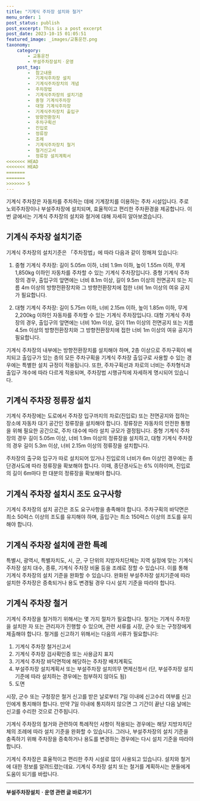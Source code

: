 ```yaml
---
title: "기계식 주차장 설치와 철거"
menu_order: 1
post_status: publish
post_excerpt: This is a post excerpt
post_date: 2023-10-15 01:05:51
featured_image: _images/교통운전.png
taxonomy:
    category:
        - 교통운전
        - 부설주차장설치ㆍ운영
    post_tag:
        -  참고내용
        -  기계식주차장 설치
        -  기계식주차장치의 개념
        -  주차장법
        -  기계식주차장의 설치기준
        -  중형 기계식주차장
        -  대형 기계식주차장
        -  기계식주차장치 출입구
        -  방향전환장치
        -  주차구획선
        -  진입로
        -  정류장
        -  조례
        -  기계식주차장치 철거
        -  철거신고서
        -  정류장 설치계획서
<<<<<<< HEAD
<<<<<<< HEAD
=======
=======
>>>>>>> 5
---
```



기계식 주차장은 자동차를 주차하는 데에 기계장치를 이용하는 주차 시설입니다. 주로 노외주차장이나 부설주차장에 설치되며, 효율적이고 편리한 주차환경을 제공합니다. 이번 글에서는 기계식 주차장의 설치와 철거에 대해 자세히 알아보겠습니다.

## 기계식 주차장 설치기준

기계식 주차장의 설치기준은 「주차장법」에 따라 다음과 같이 정해져 있습니다:

1. 중형 기계식 주차장: 길이 5.05m 이하, 너비 1.9m 이하, 높이 1.55m 이하, 무게 1,850kg 이하인 자동차를 주차할 수 있는 기계식 주차장입니다. 중형 기계식 주차장의 경우, 출입구의 앞면에는 너비 8.1m 이상, 길이 9.5m 이상의 전면공지 또는 지름 4m 이상의 방향전환장치와 그 방향전환장치에 접한 너비 1m 이상의 여유 공지가 필요합니다.

2. 대형 기계식 주차장: 길이 5.75m 이하, 너비 2.15m 이하, 높이 1.85m 이하, 무게 2,200kg 이하인 자동차를 주차할 수 있는 기계식 주차장입니다. 대형 기계식 주차장의 경우, 출입구의 앞면에는 너비 10m 이상, 길이 11m 이상의 전면공지 또는 지름 4.5m 이상의 방향전환장치와 그 방향전환장치에 접한 너비 1m 이상의 여유 공지가 필요합니다.

기계식 주차장의 내부에는 방향전환장치를 설치해야 하며, 2층 이상으로 주차구획이 배치되고 출입구가 있는 층의 모든 주차구획을 기계식 주차장 출입구로 사용할 수 있는 경우에는 특별한 설치 규정이 적용됩니다. 또한, 주차구획선과 차로의 너비는 주차형식과 출입구 개수에 따라 다르게 적용되며, 주차장법 시행규칙에 자세하게 명시되어 있습니다.

## 기계식 주차장 정류장 설치

기계식 주차장에는 도로에서 주차장 입구까지의 차로(진입로) 또는 전면공지와 접하는 장소에 자동차 대기 공간인 정류장을 설치해야 합니다. 정류장은 자동차의 안전한 통행을 위해 필요한 공간으로, 주차 대수에 따라 설치 규모가 결정됩니다. 중형 기계식 주차장의 경우 길이 5.05m 이상, 너비 1.9m 이상의 정류장을 설치하고, 대형 기계식 주차장의 경우 길이 5.3m 이상, 너비 2.15m 이상의 정류장을 설치합니다.

주차장의 출구와 입구가 따로 설치되어 있거나 진입로의 너비가 6m 이상인 경우에는 종단경사도에 따라 정류장을 확보해야 합니다. 이때, 종단경사도는 6% 이하이며, 진입로의 길이 6m마다 한 대분의 정류장을 확보해야 합니다.

## 기계식 주차장 설치시 조도 요구사항

기계식 주차장의 설치 공간은 조도 요구사항을 충족해야 합니다. 주차구획의 바닥면은 최소 50럭스 이상의 조도를 유지해야 하며, 출입구는 최소 150럭스 이상의 조도를 유지해야 합니다.

## 기계식 주차장 설치에 관한 특례

특별시, 광역시, 특별자치도, 시, 군, 구 단위의 지방자치단체는 지역 실정에 맞는 기계식 주차장 설치 대수, 종류, 기계식 주차장 비율 등을 조례로 정할 수 있습니다. 이를 통해 기계식 주차장의 설치 기준을 완화할 수 있습니다. 완화된 부설주차장 설치기준에 따라 설치한 주차장은 증축되거나 용도 변경될 경우 다시 설치 기준을 따라야 합니다.

## 기계식 주차장 철거

기계식 주차장을 철거하기 위해서는 몇 가지 절차가 필요합니다. 철거는 기계식 주차장을 설치한 자 또는 관리자가 진행할 수 있으며, 관련 서류를 시장, 군수 또는 구청장에게 제출해야 합니다. 철거를 신고하기 위해서는 다음의 서류가 필요합니다:

1. 기계식 주차장 철거신고서
2. 기계식 주차장 검사확인증 또는 사용금지 표지
3. 기계식 주차장 바닥면적에 해당하는 주차장 배치계획도
4. 부설주차장 설치계획서 또는 부설주차장 설치의무 면제신청서 (단, 부설주차장 설치기준에 따라 설치하는 경우에는 첨부하지 않아도 됨)
5. 도면

시장, 군수 또는 구청장은 철거 신고를 받은 날로부터 7일 이내에 신고수리 여부를 신고인에게 통지해야 합니다. 만약 7일 이내에 통지하지 않으면 그 기간이 끝난 다음 날에는 신고를 수리한 것으로 간주됩니다.

기계식 주차장의 철거와 관련하여 특례적인 사항이 적용되는 경우에는 해당 지방자치단체의 조례에 따라 설치 기준을 완화할 수 있습니다. 그러나, 부설주차장의 설치 기준을 충족하기 위해 주차장을 증축하거나 용도를 변경하는 경우에는 다시 설치 기준을 따라야 합니다.

기계식 주차장은 효율적이고 편리한 주차 시설로 많이 사용되고 있습니다. 설치와 철거에 대한 정보를 알려드렸는데요. 기계식 주차장 설치 또는 철거를 계획하시는 분들에게 도움이 되기를 바랍니다.




<!-- wp:separator -->
<hr class="wp-block-separator has-alpha-channel-opacity"/>
<!-- /wp:separator -->

<!-- wp:group {"backgroundColor":"base","layout":{"type":"constrained"}} -->
<div class="wp-block-group has-base-background-color has-background"><!-- wp:paragraph {"align":"center","fontSize":"large"} -->
<p class="has-text-align-center has-large-font-size"><strong>부설주차장설치ㆍ운영 관련 글 바로가기</strong></p>
<!-- /wp:paragraph -->


<!-- wp:latest-posts
{"categories":[{"id":1837,"count":19,"description":"","link":"https://uknowlaw.com/category/%eb%b6%80%ec%84%a4%ec%a3%bc%ec%b0%a8%ec%9e%a5%ec%84%a4%ec%b9%98%e3%86%8d%ec%9a%b4%ec%98%81/","name":"부설주차장설치ㆍ운영","slug":"부설주차장설치ㆍ운영","taxonomy":"category","parent":0,"meta":[],"_links":{"self":[{"href":"https://uknowlaw.com/wp-json/wp/v2/categories/1837"}],"collection":[{"href":"https://uknowlaw.com/wp-json/wp/v2/categories"}],"about":[{"href":"https://uknowlaw.com/wp-json/wp/v2/taxonomies/category"}],"wp:post_type":[{"href":"https://uknowlaw.com/wp-json/wp/v2/posts?categories=1837"}],"curies":[{"name":"wp","href":"https://api.w.org/{rel}","templated":true}]}}],"postsToShow":100,"excerptLength":28,"postLayout":"grid","columns":2,"featuredImageAlign":"left","featuredImageSizeSlug":"large","fontSize":"medium"} /--></div>
<!-- /wp:group -->